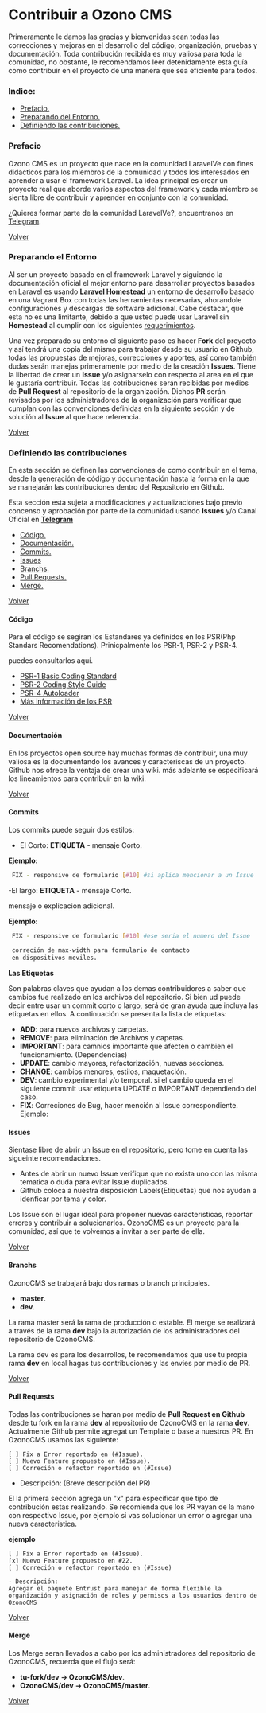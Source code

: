 # Contribuir a Ozono CMS

Primeramente le damos las gracias y bienvenidas sean todas las correcciones y mejoras en el desarrollo del código, organización, pruebas y documentación. Toda contribución recibida es muy valiosa para toda la comunidad, no obstante, le recomendamos leer detenidamente esta guía como contribuir en el proyecto de una manera que sea eficiente para todos.

### Indice:

- [Prefacio.](#prefacio)
- [Preparando del Entorno.](#preparando-el-entorno)
- [Definiendo las contribuciones.](#definiendo-las-contribuciones)

### Prefacio

Ozono CMS es un proyecto que nace en la comunidad LaravelVe con fines didacticos para los miembros de la comunidad y todos los interesados en aprender a usar el framework Laravel. La idea principal es crear un proyecto real que aborde varios aspectos del framework y cada miembro se sienta libre de contribuir y aprender en conjunto con la comunidad.

¿Quieres formar parte de la comunidad LaravelVe?, encuentranos en [Telegram](https://telegram.me/laravelVe).

[Volver](#indice)

### Preparando el Entorno

Al ser un proyecto basado en el framework Laravel y siguiendo la documentación oficial el mejor entorno para desarrollar proyectos basados en Laravel es usando [**Laravel Homestead**](https://laravel.com/docs/5.3/homestead) un entorno de desarrollo basado en una Vagrant Box con todas las herramientas necesarias, ahorandole configuraciones y descargas de software adicional. Cabe destacar, que esta no es una limitante, debido a que usted puede usar Laravel sin **Homestead** al cumplir con los siguientes [requerimientos](https://laravel.com/docs/5.3/installation#installing-laravel).

Una vez preparado su entorno el siguiente paso es hacer **Fork** del proyecto y así tendrá una copia del mismo para trabajar desde su usuario en Github, todas las propuestas de mejoras, correcciones y aportes, así como también dudas serán manejas primeramente por medio de la creación **Issues**. Tiene la libertad de crear un **Issue** y/o  asignarselo con respecto al area en el que le gustaría contribuir. Todas las cotribuciones serán recibidas por medios de **Pull Request** al repositorio de la organización. Dichos **PR** serán revisados por los administradores de la organización para verificar que cumplan con las convenciones definidas en la siguiente sección y de solución al **Issue** al que hace referencia.

[Volver](#indice)

### Definiendo las contribuciones
En esta sección se definen las convenciones de como contribuir en el tema, desde la generación de código y documentación hasta la forma en la que se manejarán las contribuciones dentro del Repositorio en Github.

Esta sección esta sujeta a modificaciones y actualizaciones bajo previo concenso y aprobación por parte de la comunidad usando **Issues** y/o Canal Oficial en [**Telegram**](https://t.me/laravelVe)

- [Código.](#código)
- [Documentación.](#documentación)
- [Commits.](#commits)
- [Issues](#issues)
- [Branchs.](#branchs)
- [Pull Requests.](#pull-requests)
- [Merge.](#merge)

[Volver](#indice)

#### Código
Para el código se segiran los Estandares ya definidos en los PSR(Php Standars Recomendations). Prinicpalmente los PSR-1, PSR-2 y PSR-4.

puedes consultarlos aquí.
- [PSR-1 Basic Coding Standard](http://www.php-fig.org/psr/psr-1/)
- [PSR-2 Coding Style Guide](http://www.php-fig.org/psr/psr-2/)
- [PSR-4 Autoloader](http://www.php-fig.org/psr/psr-4/)
- [Más información de los PSR](http://www.php-fig.org/psr/)

[Volver](#indice)

#### Documentación
En los proyectos open source hay muchas formas de contribuir, una muy valiosa es la documentando los avances y caracteriscas de un proyecto. Github nos ofrece la ventaja de crear una wiki. más adelante se especificará los lineamientos para contribuir en la wiki.

[Volver](#indice)

#### Commits
Los commits puede seguir dos estilos:

- El Corto: 
**ETIQUETA** - mensaje Corto.

**Ejemplo:**
``` bash
 FIX - responsive de formulario [#10] #si aplica mencionar a un Issue
```

-El largo: 
**ETIQUETA** - mensaje Corto.

mensaje o explicacion adicional.

**Ejemplo:**
``` bash
 FIX - responsive de formulario [#10] #ese seria el numero del Issue
 
 correción de max-width para formulario de contacto
 en dispositivos moviles.
```

**Las Etiquetas**

Son palabras claves que ayudan a los demas contribuidores a saber que cambios fue realizado en los archivos del repositorio. Si bien ud puede decir entre usar un commit corto o largo, será de gran ayuda que incluya las etiquetas en ellos. A continuación se presenta la lista de etiquetas:

- **ADD**: para nuevos archivos y carpetas.
- **REMOVE**: para eliminación de Archivos y capetas.
- **IMPORTANT**: para camnios importante que afecten o cambien el funcionamiento. (Dependencias)
- **UPDATE**: cambio mayores, refactorización, nuevas secciones.
- **CHANGE**: cambios menores, estilos, maquetación.
- **DEV**: cambio experimental y/o temporal. si el cambio queda en el siguiente commit usar etiqueta UPDATE o IMPORTANT dependiendo del caso.
- **FIX**: Correciones de Bug, hacer mención al Issue correspondiente. Ejemplo:

#### Issues
Sientase libre de abrir un Issue en el repositorio, pero tome en cuenta las sigueinte recomendaciones.

- Antes de abrir un nuevo Issue verifique que no exista uno con las misma tematica o duda para evitar Issue duplicados.
- Github coloca a nuestra disposición Labels(Etiquetas) que nos ayudan a idenficar por tema y color.

Los Issue son el lugar ideal para proponer nuevas características, reportar errores y contribuir a solucionarlos. OzonoCMS es un proyecto para la comunidad, así que te volvemos a invitar a ser parte de ella.

[Volver](#indice)

#### Branchs
OzonoCMS se trabajará bajo dos ramas o branch principales.
- **master**.
- **dev**.

La rama master será la rama de producción o estable. El merge se realizará a través de la rama **dev** bajo la autorización de los administradores del repositorio de OzonoCMS.

La rama dev es para los desarrollos, te recomendamos que use tu propia rama **dev**  en local hagas tus contribuciones y las envies por medio de PR.

[Volver](#indice)

#### Pull Requests
Todas las contribuciones se haran por medio de **Pull Request en Github** desde tu fork en la rama **dev** al repositorio de OzonoCMS en la rama **dev**. Actualmente Github permite agregat un Template o base a nuestros PR. En OzonoCMS usamos las siguiente:

```
[ ] Fix a Error reportado en (#Issue).
[ ] Nuevo Feature propuesto en (#Issue).
[ ] Correción o refactor reportado en (#Issue)

```

- Descripción:
(Breve descripción del PR)

El la primera sección agrega un "x" para especificar que tipo de contribución estas realizando. Se recomienda que los PR vayan de la mano con respectivo Issue, por ejemplo si vas solucionar un error o agregar una nueva caracteristica.

**ejemplo**
```
[ ] Fix a Error reportado en (#Issue).
[x] Nuevo Feature propuesto en #22.
[ ] Correción o refactor reportado en (#Issue)

- Descripción:
Agregar el paquete Entrust para manejar de forma flexible la organización y asignación de roles y permisos a los usuarios dentro de  OzonoCMS
```
[Volver](#indice)

#### Merge
Los Merge seran llevados a cabo por los administradores del repositorio de OzonoCMS, recuerda que el flujo será:

- **tu-fork/dev -> OzonoCMS/dev**.
- **OzonoCMS/dev -> OzonoCMS/master**.

[Volver](#indice)
